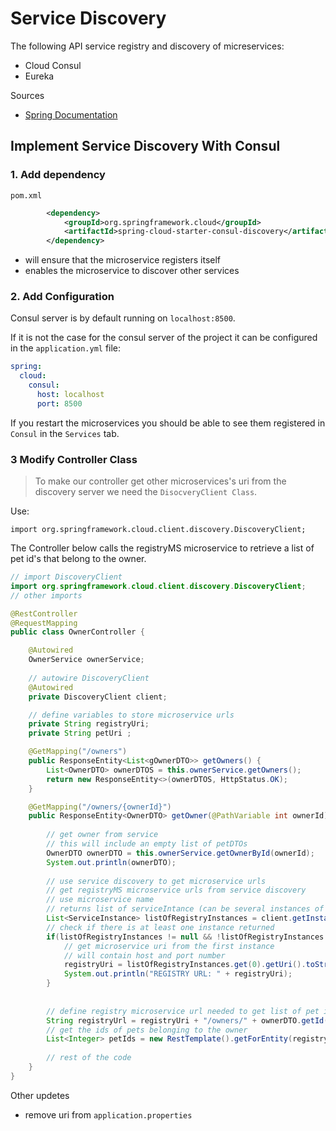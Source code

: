 # Service Discovery
The following API service registry and discovery of micreservices:
- Cloud Consul
- Eureka

Sources
- [Spring Documentation](https://docs.spring.io/spring-cloud-consul/reference/discovery.html)

## Implement Service Discovery With Consul 

### 1. Add dependency
`pom.xml`
```xml
        <dependency>
            <groupId>org.springframework.cloud</groupId>
            <artifactId>spring-cloud-starter-consul-discovery</artifactId>
        </dependency>
```
- will ensure that the microservice registers itself
- enables the microservice to discover other services

### 2. Add Configuration

Consul server is by default running on `localhost:8500`.

If it is not the case for the consul server of the project it can be configured in the `application.yml` file:
```yml
spring:
  cloud:
    consul:
      host: localhost
      port: 8500
```
If you restart the microservices you should be able to see them registered in `Consul` in the `Services` tab.


### 3 Modify Controller Class
> To make our controller get other microservices's uri from the discovery server we need the `DisocveryClient Class`. 

Use:

`import org.springframework.cloud.client.discovery.DiscoveryClient;`

The Controller below calls the registryMS microservice to retrieve a list of pet id's that belong to the owner.
```java
// import DiscoveryClient
import org.springframework.cloud.client.discovery.DiscoveryClient;
// other imports

@RestController
@RequestMapping
public class OwnerController {

    @Autowired
    OwnerService ownerService;
    
    // autowire DiscoveryClient
    @Autowired
    private DiscoveryClient client;

    // define variables to store microservice urls
    private String registryUri;
    private String petUri ;

    @GetMapping("/owners")
    public ResponseEntity<List<gOwnerDTO>> getOwners() {
        List<OwnerDTO> ownerDTOS = this.ownerService.getOwners();
        return new ResponseEntity<>(ownerDTOS, HttpStatus.OK);
    }

    @GetMapping("/owners/{ownerId}")
    public ResponseEntity<OwnerDTO> getOwner(@PathVariable int ownerId) {
    	
    	// get owner from service
    	// this will include an empty list of petDTOs
        OwnerDTO ownerDTO = this.ownerService.getOwnerById(ownerId);
        System.out.println(ownerDTO);
        
        // use service discovery to get microservice urls
        // get registryMS microservice urls from service discovery
        // use microservice name
        // returns list of serviceIntance (can be several instances of the MS running)
        List<ServiceInstance> listOfRegistryInstances = client.getInstances("registryMS");
        // check if there is at least one instance returned
        if(listOfRegistryInstances != null && !listOfRegistryInstances.isEmpty()) {
        	// get microservice uri from the first instance
        	// will contain host and port number
        	registryUri = listOfRegistryInstances.get(0).getUri().toString();
        	System.out.println("REGISTRY URL: " + registryUri);
        }
        
        
        // define registry microservice url needed to get list of pet ids
        String registryUrl = registryUri + "/owners/" + ownerDTO.getId() + "/pets";
        // get the ids of pets belonging to the owner
        List<Integer> petIds = new RestTemplate().getForEntity(registryUrl, List.class).getBody();
        
        // rest of the code
    }
}
```
Other updetes 
- remove uri from `application.properties`

 

 

 

